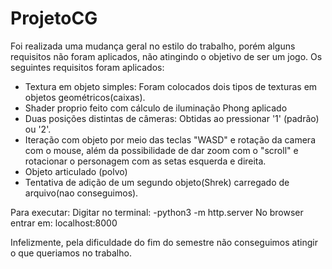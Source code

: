 # ProjetoCG
Foi realizada uma mudança geral no estilo do trabalho, porém alguns requisitos não foram aplicados, não atingindo o objetivo de ser um jogo. Os seguintes requisitos foram aplicados:

- Textura em objeto simples: Foram colocados dois tipos de texturas em objetos geométricos(caixas).
- Shader proprio feito com cálculo de iluminação Phong aplicado
- Duas posições distintas de câmeras: Obtidas ao pressionar '1' (padrão) ou '2'.
- Iteração com objeto por meio das teclas "WASD" e rotação da camera com o mouse, além da possibilidade de dar zoom com o "scroll" e rotacionar o personagem com as setas esquerda e direita.
- Objeto articulado (polvo)
- Tentativa de adição de um segundo objeto(Shrek) carregado de arquivo(nao conseguimos).

Para executar:
Digitar no terminal: -python3 -m http.server
No browser entrar em: localhost:8000



Infelizmente, pela dificuldade do fim do semestre não conseguimos atingir o que queriamos no trabalho.

